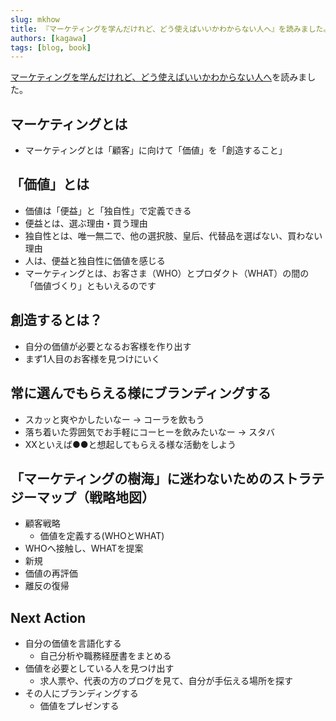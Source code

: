 ```yaml
---
slug: mkhow
title: 『マーケティングを学んだけれど、どう使えばいいかわからない人へ』を読みました。
authors: [kagawa]
tags: [blog, book]
---
```


[マーケティングを学んだけれど、どう使えばいいかわからない人へ](https://amzn.to/3ZSWZU7)を読みました。

## マーケティングとは
- マーケティングとは「顧客」に向けて「価値」を「創造すること」

## 「価値」とは
- 価値は「便益」と「独自性」で定義できる
- 便益とは、選ぶ理由・買う理由
- 独自性とは、唯一無二で、他の選択肢、皇后、代替品を選ばない、買わない理由
- 人は、便益と独自性に価値を感じる
- マーケティングとは、お客さま（WHO）とプロダクト（WHAT）の間の「価値づくり」ともいえるのです

## 創造するとは？
- 自分の価値が必要となるお客様を作り出す
- まず1人目のお客様を見つけにいく

## 常に選んでもらえる様にブランディングする
- スカッと爽やかしたいなー -> コーラを飲もう
- 落ち着いた雰囲気でお手軽にコーヒーを飲みたいなー -> スタバ
- XXといえば●●と想起してもらえる様な活動をしよう

## 「マーケティングの樹海」に迷わないためのストラテジーマップ（戦略地図）
- 顧客戦略
    - 価値を定義する(WHOとWHAT)
- WHOへ接触し、WHATを提案
- 新規
- 価値の再評価
- 離反の復帰

## Next Action
- 自分の価値を言語化する
    - 自己分析や職務経歴書をまとめる
- 価値を必要としている人を見つけ出す
    - 求人票や、代表の方のブログを見て、自分が手伝える場所を探す
- その人にブランディングする
    - 価値をプレゼンする